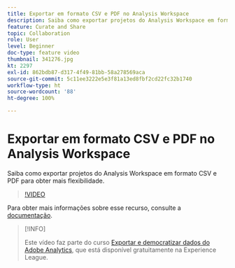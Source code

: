 ```yaml
---
title: Exportar em formato CSV e PDF no Analysis Workspace
description: Saiba como exportar projetos do Analysis Workspace em formato CSV e PDF para obter mais flexibilidade.
feature: Curate and Share
topic: Collaboration
role: User
level: Beginner
doc-type: feature video
thumbnail: 341276.jpg
kt: 2297
exl-id: 862bdb87-d317-4f49-81bb-58a278569aca
source-git-commit: 5c11ee3222e5e3f81a13ed8fbf2cd22fc32b1740
workflow-type: ht
source-wordcount: '88'
ht-degree: 100%

---
```


# Exportar em formato CSV e PDF no Analysis Workspace

Saiba como exportar projetos do Analysis Workspace em formato CSV e PDF para obter mais flexibilidade.

>[!VIDEO](https://video.tv.adobe.com/v/341276/?quality=12&learn=on)

Para obter mais informações sobre esse recurso, consulte a [documentação](https://experienceleague.adobe.com/docs/analytics/analyze/analysis-workspace/curate-share/download-send.html?lang=pt-BR).

>[!INFO]
>
> Este vídeo faz parte do curso [Exportar e democratizar dados do Adobe Analytics](https://experienceleague.adobe.com/?recommended=Analytics-A-1-2022.1.democratizing&amp;lang=pt-BR), que está disponível gratuitamente na Experience League.